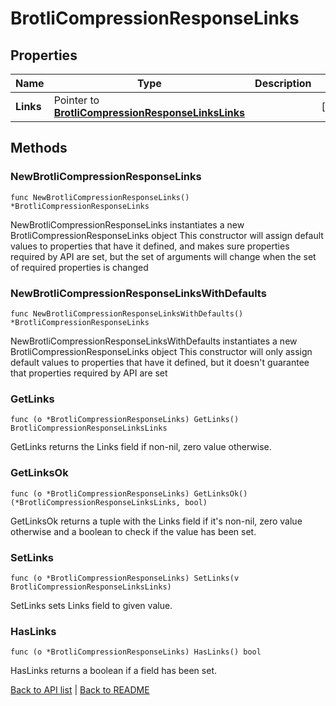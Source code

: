 # BrotliCompressionResponseLinks

## Properties

Name | Type | Description | Notes
------------ | ------------- | ------------- | -------------
**Links** | Pointer to [**BrotliCompressionResponseLinksLinks**](BrotliCompressionResponseLinksLinks.md) |  | [optional] 

## Methods

### NewBrotliCompressionResponseLinks

`func NewBrotliCompressionResponseLinks() *BrotliCompressionResponseLinks`

NewBrotliCompressionResponseLinks instantiates a new BrotliCompressionResponseLinks object
This constructor will assign default values to properties that have it defined,
and makes sure properties required by API are set, but the set of arguments
will change when the set of required properties is changed

### NewBrotliCompressionResponseLinksWithDefaults

`func NewBrotliCompressionResponseLinksWithDefaults() *BrotliCompressionResponseLinks`

NewBrotliCompressionResponseLinksWithDefaults instantiates a new BrotliCompressionResponseLinks object
This constructor will only assign default values to properties that have it defined,
but it doesn't guarantee that properties required by API are set

### GetLinks

`func (o *BrotliCompressionResponseLinks) GetLinks() BrotliCompressionResponseLinksLinks`

GetLinks returns the Links field if non-nil, zero value otherwise.

### GetLinksOk

`func (o *BrotliCompressionResponseLinks) GetLinksOk() (*BrotliCompressionResponseLinksLinks, bool)`

GetLinksOk returns a tuple with the Links field if it's non-nil, zero value otherwise
and a boolean to check if the value has been set.

### SetLinks

`func (o *BrotliCompressionResponseLinks) SetLinks(v BrotliCompressionResponseLinksLinks)`

SetLinks sets Links field to given value.

### HasLinks

`func (o *BrotliCompressionResponseLinks) HasLinks() bool`

HasLinks returns a boolean if a field has been set.


[Back to API list](../README.md#documentation-for-api-endpoints) | [Back to README](../README.md)



